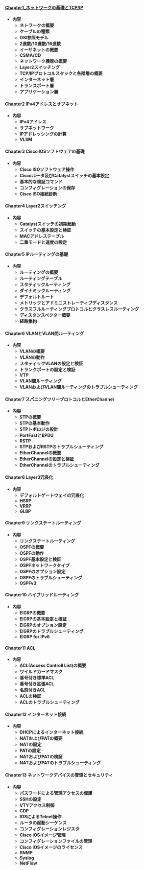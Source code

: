 ####    [Chapter1_ネットワークの基礎とTCP/IP](https://github.com/yhidetoshi/Network_Study/tree/master/NA-ver/chapter1/)
- **内容**
  - **ネトワークの概要**
  - **ケーブルの種類**
  - **OSI参照モデル**
  - **2進数/10進数/16進数**
  - **イーサネットの概要**
  - **CSMA/CD**
  - **ネットワーク機器の概要**
  - **Layer2スイッチング**
  - **TCP/IPプロトコルスタックと各階層の概要**
  - **インターネット層**
  - **トランスポート層**
  - **アプリケーション層**
   
#### Chapter2   IPv4アドレスとサブネット
- **内容**
  - **IPv4アドレス**
  - **サブネットワーク**
  - **IPアドレッシングの計算**
  - **VLSM**

#### Chapter3   Cisco IOSソフトウェアの基礎
- **内容**
  - **Cisco ISOソフトウェア操作**
  - **Ciscoルータ及びCatalystスイッチの基本設定**
  - **基本的な検証コマンド**
  - **コンフィグレーションの保存**
  - **Cisco ISO接続診断**

#### Chapter4 Layer2スイッチング
- **内容**
  - **Catalystスイッチの初期起動**
  - **スイッチの基本設定と検証**
  - **MACアドレステーブル**
  - **二重モードと速度の設定**

#### Chapter5 IPルーティングの基礎
- **内容**
  - **ルーティングの概要**
  - **ルーティングテーブル**
  - **スタティックルーティング**
  - **ダイナミックルーティング**
  - **デフォルトルート**
  - **メトリックとアドミニストレーティブディスタンス**
  - **クラスフルルーティングプロトコルとクラスレスルーティング**
  - **ディスタンスベクター概要**
  - **経路集約**
  
#### Chapter6 VLANとVLAN間ルーティング
- **内容**
  - **VLANの概要**
  - **VLANの動作**
  - **スタティックVLANの設定と検証**
  - **トランクポートの設定と検証**
  - **VTP**
  - **VLAN間ルーティング**
  - **VLANおよびVLAN間ルーティングのトラブルシューティング**
  
#### Chapter7 スパニングツリープロトコルとEtherChannel
- **内容**
  - **STPの概要**
  - **STPの基本動作**
  - **STPトポロジの設計**
  - **PortFastとBPDU**
  - **RSTP**
  - **STPおよびRSTPのトラブルシューティング** 
  - **EtherChannelの概要**
  - **EtherChannelの設定と検証**
  - **EtherChannelのトラブルシューティング**
  
#### Chapter8 Layer3冗長化
- **内容**
  - **デフォルトゲートウェイの冗長化**
  - **HSRP**
  - **VRRP**
  - **GLBP**


#### Chapter9 リンクステートルーティング
- **内容**
  - **リンクステートルーティング**
  - **OSPFの概要**
  - **OSPFの動作**
  - **OSPF基本設定と検証**
  - **OSPFネットワークタイプ**
  - **OSPFのオプション設定**
  - **OSPFのトラブルシューティング**
  - **OSPFv3**

#### Chapter10 ハイブリッドルーティング
- **内容**
  - **EIGRPの概要**
  - **EIGRPの基本設定と検証**
  - **EIGRPのオプション設定**
  - **EIGRPのトラブルシューティング**
  - **EIGRP for IPv6**
 
  

#### Chapter11 ACL
- **内容**
  - **ACL(Access Controll List)の概要**
  - **ワイルドカードマスク**
  - **番号付き標準ACL**
  - **番号付き拡張ACL**
  - **名前付きACL**
  - **ACLの検証**
  - **ACLのトラブルシューティング**


#### Chapter12 インターネット接続
- **内容**
  - **DHCPによるインターネット接続**
  - **NATおよびPATの概要**
  - **NATの設定**
  - **PATの設定**
  - **NATおよびPATの検証**
  - **NATおよびPATのトラブルシューティング**

#### Chapter13 ネットワークデバイスの管理とセキュリティ
- **内容**
  - **パスワードによる管理アクセスの保護**
  - **SSHの設定**
  - **VTYアクセス制御**
  - **CDP**
  - **IOSによるTelnet操作**
  - **ルータの起動シーケンス**
  - **コンフィグレーションレジスタ**
  - **Cisco iOSイメージ管理**
  - **コンフィグレーションファイルの管理**
  - **Cisco iOSイメージのライセンス**
  - **SNMP**
  - **Syslog**
  - **NetFlow**
